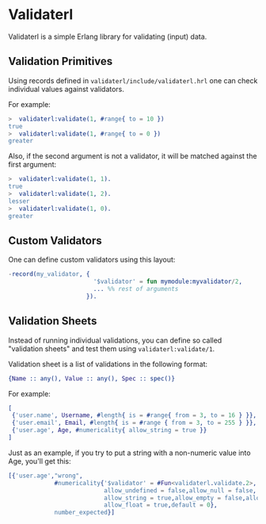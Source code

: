 Validaterl
==========

Validaterl is a simple Erlang library for validating (input) data.

Validation Primitives
---------------------

Using records defined in `validaterl/include/validaterl.hrl` one can check individual values against
validators.

For example:

```erlang
>  validaterl:validate(1, #range{ to = 10 })
true
>  validaterl:validate(1, #range{ to = 0 })
greater
````

Also, if the second argument is not a validator, it will be matched against the first argument:

```erlang
>  validaterl:validate(1, 1).
true
>  validaterl:validate(1, 2).
lesser
>  validaterl:validate(1, 0).
greater
```

Custom Validators
-----------------

One can define custom validators using this layout:

```erlang
-record(my_validator, {
                        '$validator' = fun mymodule:myvalidator/2,
                        ... %% rest of arguments
                      }).
```


Validation Sheets
-----------------

Instead of running individual validations, you can define so called "validation sheets" and test them using
`validaterl:validate/1`.

Validation sheet is a list of validations in the following format:

```erlang
{Name :: any(), Value :: any(), Spec :: spec()}
```

For example:

```erlang
[
 {'user.name', Username, #length{ is = #range{ from = 3, to = 16 } }},
 {'user.email', Email, #length{ is = #range { from = 3, to = 255 } }},
 {'user.age', Age, #numericality{ allow_string = true }}
]
```

Just as an example, if you try to put a string with a non-numeric value into Age, you'll get this:

```erlang
[{'user.age',"wrong",
             #numericality{'$validator' = #Fun<validaterl.validate.2>,
                           allow_undefined = false,allow_null = false,
                           allow_string = true,allow_empty = false,allow_rest = false,
                           allow_float = true,default = 0},
             number_expected}]
```
